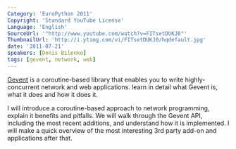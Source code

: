 ```yaml
---
Category: 'EuroPython 2011'
Copyright: 'Standard YouTube License'
Language: 'English'
SourceUrl: '"http://www.youtube.com/watch?v=FITsetDUKJ0"'
ThumbnailUrl: 'http://i.ytimg.com/vi/FITsetDUKJ0/hqdefault.jpg'
date: '2011-07-21'
speakers: [Denis Bilenko]
tags: [gevent, network, web]
---
```

[Gevent](http://gevent.org) is a coroutine-based library that enables you to
write highly-concurrent network and web applications. learn in detail what
Gevent is, what it does and how it does it.

I will introduce a coroutine-based approach to network programming, explain it
benefits and pitfalls. We will walk through the Gevent API, including the most
recent additions, and understand how it is implemented. I will make a quick
overview of the most interesting 3rd party add-on and applications after that.

